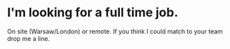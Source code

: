 # I'm looking for a full time job.

On site (Warsaw/London) or remote. If you think I could match to your team drop me a line.
